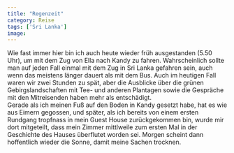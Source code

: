 ```yaml
---
title: "Regenzeit"
category: Reise
tags: ['Sri Lanka']
image: 
---
```


Wie fast immer hier bin ich auch heute wieder früh ausgestanden (5.50 Uhr), um mit dem Zug von Ella nach Kandy zu fahren. Wahrscheinlich sollte man auf jeden Fall einmal mit dem Zug in Sri Lanka gefahren sein, auch wenn das meistens länger dauert als mit dem Bus. Auch im heutigen Fall waren wir zwei Stunden zu spät, aber die Ausblicke über die grünen Gebirgslandschaften mit Tee- und anderen Plantagen sowie die Gespräche mit den Mitreisenden haben mehr als entschädigt.  
Gerade als ich meinen Fuß auf den Boden in Kandy gesetzt habe, hat es wie aus Eimern gegossen, und später, als ich bereits von einem ersten Rundgang tropfnass in mein Guest House zurückgekommen bin, wurde mir dort mitgeteilt, dass mein Zimmer mittlweile zum ersten Mal in der Geschichte des Hauses überflutet worden sei. Morgen scheint dann hoffentlich wieder die Sonne, damit meine Sachen trocknen.